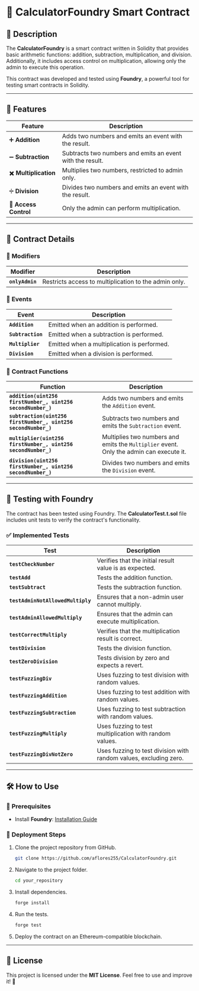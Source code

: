 # 🧮 CalculatorFoundry Smart Contract

## 📌 **Description**
The **CalculatorFoundry** is a smart contract written in Solidity that provides basic arithmetic functions: addition, subtraction, multiplication, and division. Additionally, it includes access control on multiplication, allowing only the admin to execute this operation.

This contract was developed and tested using **Foundry**, a powerful tool for testing smart contracts in Solidity.

---

## 🚀 **Features**
| **Feature** | **Description** |
|------------------|---------------|
| ➕ **Addition** | Adds two numbers and emits an event with the result. |
| ➖ **Subtraction** | Subtracts two numbers and emits an event with the result. |
| ✖️ **Multiplication** | Multiplies two numbers, restricted to admin only. |
| ➗ **Division** | Divides two numbers and emits an event with the result. |
| 🔐 **Access Control** | Only the admin can perform multiplication. |

---

## 📜 **Contract Details**

### 🔑 **Modifiers**
| **Modifier** | **Description** |
|-------------|----------------|
| **`onlyAdmin`** | Restricts access to multiplication to the admin only. |

### 📡 **Events**
| **Event** | **Description** |
|-----------|----------------|
| **`Addition`** | Emitted when an addition is performed. |
| **`Subtraction`** | Emitted when a subtraction is performed. |
| **`Multiplier`** | Emitted when a multiplication is performed. |
| **`Division`** | Emitted when a division is performed. |

### 🔧 **Contract Functions**

| **Function** | **Description** |
|------------|----------------|
| **`addition(uint256 firstNumber_, uint256 secondNumber_)`** | Adds two numbers and emits the `Addition` event. |
| **`subtraction(uint256 firstNumber_, uint256 secondNumber_)`** | Subtracts two numbers and emits the `Subtraction` event. |
| **`multiplier(uint256 firstNumber_, uint256 secondNumber_)`** | Multiplies two numbers and emits the `Multiplier` event. Only the admin can execute it. |
| **`division(uint256 firstNumber_, uint256 secondNumber_)`** | Divides two numbers and emits the `Division` event. |

---

## 🧪 **Testing with Foundry**
The contract has been tested using Foundry. The **CalculatorTest.t.sol** file includes unit tests to verify the contract's functionality.

### ✅ **Implemented Tests**
| **Test** | **Description** |
|-----------|----------------|
| **`testCheckNumber`** | Verifies that the initial result value is as expected. |
| **`testAdd`** | Tests the addition function. |
| **`testSubtract`** | Tests the subtraction function. |
| **`testAdminNotAllowedMultiply`** | Ensures that a non-admin user cannot multiply. |
| **`testAdminAllowedMultiply`** | Ensures that the admin can execute multiplication. |
| **`testCorrectMultiply`** | Verifies that the multiplication result is correct. |
| **`testDivision`** | Tests the division function. |
| **`testZeroDivision`** | Tests division by zero and expects a revert. |
| **`testFuzzingDiv`** | Uses fuzzing to test division with random values. |
| **`testFuzzingAddition`** | Uses fuzzing to test addition with random values. |
| **`testFuzzingSubtraction`** | Uses fuzzing to test subtraction with random values. |
| **`testFuzzingMultiply`** | Uses fuzzing to test multiplication with random values. |
| **`testFuzzingDivNotZero`** | Uses fuzzing to test division with random values, excluding zero. |


---

## 🛠️ **How to Use**

### 🔧 **Prerequisites**
- Install **Foundry**: [Installation Guide](https://book.getfoundry.sh/)

### 🚀 **Deployment Steps**
1. Clone the project repository from GitHub.
   ```sh
   git clone https://github.com/aflores255/CalculatorFoundry.git
   ```
2. Navigate to the project folder.
   ```sh
   cd your_repository
   ```
3. Install dependencies.
   ```sh
   forge install
   ```
4. Run the tests.
   ```sh
   forge test
   ```
5. Deploy the contract on an Ethereum-compatible blockchain.

---

## 📄 **License**
This project is licensed under the **MIT License**. Feel free to use and improve it! 🚀
